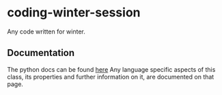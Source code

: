 # coding-winter-session
Any code written for winter.

## Documentation
The python docs can be found [here](https://docs.python.org/3.7/contents.html)
Any language specific aspects of this class, its properties and further information on it, are documented on that page.
